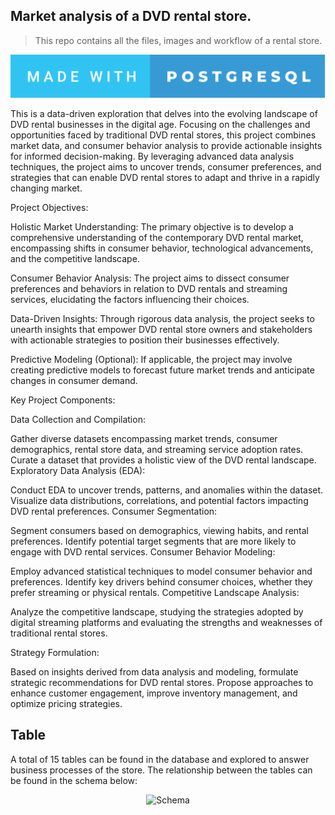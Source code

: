 ## Market analysis of a DVD rental store.

> This repo contains all the files, images and workflow of a rental store.


[![forthebadge](images/badge/made-with-postgresql.svg)]()

This is a data-driven exploration that delves into the evolving landscape of DVD rental businesses in the digital age. Focusing on the challenges and opportunities faced by traditional DVD rental stores, this project combines market data, and consumer behavior analysis to provide actionable insights for informed decision-making. By leveraging advanced data analysis techniques, the project aims to uncover trends, consumer preferences, and strategies that can enable DVD rental stores to adapt and thrive in a rapidly changing market.

Project Objectives:

Holistic Market Understanding: The primary objective is to develop a comprehensive understanding of the contemporary DVD rental market, encompassing shifts in consumer behavior, technological advancements, and the competitive landscape.

Consumer Behavior Analysis: The project aims to dissect consumer preferences and behaviors in relation to DVD rentals and streaming services, elucidating the factors influencing their choices.

Data-Driven Insights: Through rigorous data analysis, the project seeks to unearth insights that empower DVD rental store owners and stakeholders with actionable strategies to position their businesses effectively.

Predictive Modeling (Optional): If applicable, the project may involve creating predictive models to forecast future market trends and anticipate changes in consumer demand.

Key Project Components:

Data Collection and Compilation:

Gather diverse datasets encompassing market trends, consumer demographics, rental store data, and streaming service adoption rates.
Curate a dataset that provides a holistic view of the DVD rental landscape.
Exploratory Data Analysis (EDA):

Conduct EDA to uncover trends, patterns, and anomalies within the dataset.
Visualize data distributions, correlations, and potential factors impacting DVD rental preferences.
Consumer Segmentation:

Segment consumers based on demographics, viewing habits, and rental preferences.
Identify potential target segments that are more likely to engage with DVD rental services.
Consumer Behavior Modeling:

Employ advanced statistical techniques to model consumer behavior and preferences.
Identify key drivers behind consumer choices, whether they prefer streaming or physical rentals.
Competitive Landscape Analysis:

Analyze the competitive landscape, studying the strategies adopted by digital streaming platforms and evaluating the strengths and weaknesses of traditional rental stores.

Strategy Formulation:

Based on insights derived from data analysis and modeling, formulate strategic recommendations for DVD rental stores.
Propose approaches to enhance customer engagement, improve inventory management, and optimize pricing strategies.

## Table

A total of 15 tables can be found in the database and explored to answer business processes of the store.
The relationship between the tables can be found in the schema below:

<div align="center">
  
![Schema](https://www.postgresqltutorial.com/wp-content/uploads/2018/03/dvd-rental-sample-database-diagram.png)

</div>
